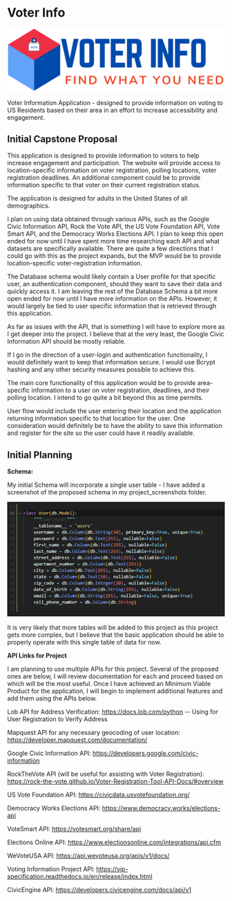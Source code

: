 # Voter Info

![](https://github.com/philipbrowne/Voter-Info/blob/main/static/assets/images/promo-img.png)

Voter Information Application - designed to provide information on voting to US Residents based on their area in an effort to increase accessibility and engagement.

## Initial Capstone Proposal

This application is designed to provide information to voters to help increase engagement and participation. The website will provide access to location-specific information on voter registration, polling locations, voter registration deadlines. An additional component could be to provide information specific to that voter on their current registration status.

The application is designed for adults in the United States of all demographics.

I plan on using data obtained through various APIs, such as the Google Civic Information API, Rock the Vote API, the US Vote Foundation API, Vote Smart API, and the Democracy Works Elections API. I plan to keep this open ended for now until I have spent more time researching each API and what datasets are specifically available. There are quite a few directions that I could go with this as the project expands, but the MVP would be to provide location-specific voter-registration information.

The Database schema would likely contain a User profile for that specific user, an authentication component, should they want to save their data and quickly access it. I am leaving the rest of the Database Schema a bit more open ended for now until I have more information on the APIs. However, it would largely be tied to user specific information that is retrieved through this application.

As far as issues with the API, that is something I will have to explore more as I get deeper into the project. I believe that at the very least, the Google Civic Information API should be mostly reliable.

If I go in the direction of a user-login and authentication functionality, I would definitely want to keep that information secure. I would use Bcrypt hashing and any other security measures possible to achieve this.

The main core functionality of this application would be to provide area-specific information to a user on voter registration, deadlines, and their polling location. I intend to go quite a bit beyond this as time permits.

User flow would include the user entering their location and the application returning information specific to that location for the user. One consideration would definitely be to have the ability to save this information and register for the site so the user could have it readily available.

## Initial Planning

**Schema:**

My initial Schema will incorporate a single user table - I have added a screenshot of the proposed schema in my project_screenshots folder.

![](https://github.com/philipbrowne/Voter-Info/blob/main/project_screenshots/schema-v1.png?raw=true)

It is very likely that more tables will be added to this project as this project gets more complex, but I believe that the basic application should be able to properly operate with this single table of data for now.

**API Links for Project**

I am planning to use multiple APIs for this project. Several of the proposed ones are below, I will review documentation for each and proceed based on which will be the most useful. Once I have achieved an Minimum Viable Product for the application, I will begin to implement additional features and add them using the APIs below.

Lob API for Address Verification: https://docs.lob.com/python -- Using for User Registration to Verify Address

Mapquest API for any necessary geocoding of user location: https://developer.mapquest.com/documentation/

Google Civic Information API: https://developers.google.com/civic-information

RockTheVote API (will be useful for assisting with Voter Registration): https://rock-the-vote.github.io/Voter-Registration-Tool-API-Docs/#overview

US Vote Foundation API: https://civicdata.usvotefoundation.org/

Democracy Works Elections API: https://www.democracy.works/elections-api

VoteSmart API: https://votesmart.org/share/api

Elections Online API: https://www.electionsonline.com/integrations/api.cfm

WeVoteUSA API: https://api.wevoteusa.org/apis/v1/docs/

Voting Information Project API: https://vip-specification.readthedocs.io/en/release/index.html

CivicEngine API: https://developers.civicengine.com/docs/api/v1
